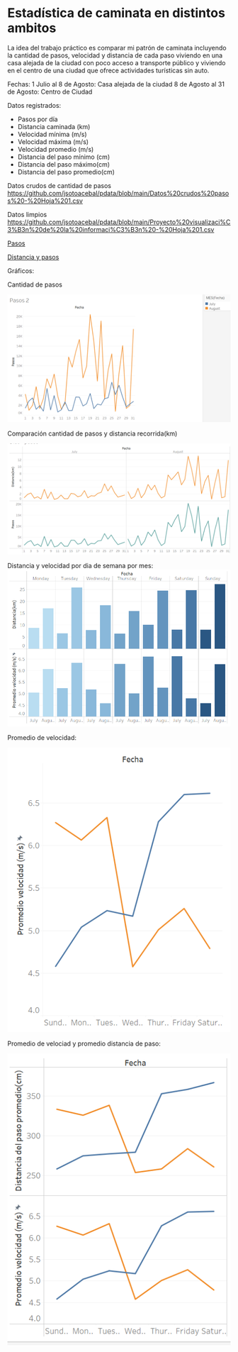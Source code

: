 # Estadística de caminata en distintos ambitos
La idea del trabajo práctico es comparar mi patrón de caminata incluyendo la cantidad de pasos, velocidad y distancia de cada paso viviendo en una casa alejada de la ciudad con poco acceso a transporte público y viviendo en el centro de una ciudad que ofrece actividades turísticas sin auto.

Fechas: 1 Julio al 8 de Agosto: Casa alejada de la ciudad 
8 de Agosto al 31 de Agosto: Centro de Ciudad

Datos registrados:

- Pasos por día
- Distancia caminada (km)
- Velocidad mínima (m/s)
- Velocidad máxima (m/s)
- Velocidad promedio (m/s)
- Distancia del paso mínimo (cm)
- Distancia del paso máximo(cm)
- Distancia del paso promedio(cm)


Datos crudos de cantidad de pasos https://github.com/jsotoacebal/pdata/blob/main/Datos%20crudos%20pasos%20-%20Hoja%201.csv


Datos limpios https://github.com/jsotoacebal/pdata/blob/main/Proyecto%20visualizaci%C3%B3n%20de%20la%20informaci%C3%B3n%20-%20Hoja%201.csv


[Pasos](https://jsotoacebal.github.io/pdata/grafico_pasos.html)

[Distancia y pasos](https://jsotoacebal.github.io/pdata/Grafico_Dist_pasos)

Gráficos:

Cantidad de pasos

![name-of-you-image](https://github.com/jsotoacebal/pdata/blob/main/Pasos.png)


Comparación cantidad de pasos y distancia recorrida(km)

![name-of-you-image](https://github.com/jsotoacebal/pdata/blob/main/pasos%20y%20distancia.png)


Distancia y velocidad por dia de semana por mes:
![name-of-you-image](https://github.com/jsotoacebal/pdata/blob/main/Dist%20y%20vel%20x%20diasem.png)


Promedio de velocidad:

![name-of-you-image](https://github.com/jsotoacebal/pdata/blob/main/promedio%20velocidad.png)

Promedio de velociad y promedio distancia de paso:

![name-of-you-image](https://github.com/jsotoacebal/pdata/blob/main/prom%20velocidad%20y%20prom%20distancia.png)


